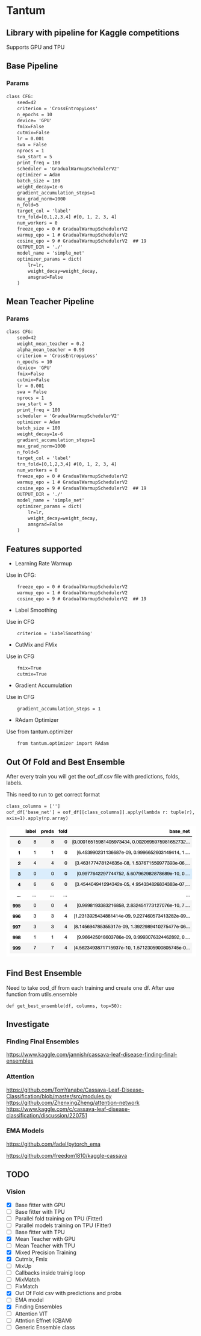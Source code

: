 # Tantum

## Library with pipeline for Kaggle competitions
Supports GPU and TPU 

## Base Pipeline
### Params

```
class CFG:
    seed=42
    criterion = 'CrossEntropyLoss' 
    n_epochs = 10
    device= 'GPU'
    fmix=False 
    cutmix=False
    lr = 0.001
    swa = False
    nprocs = 1
    swa_start = 5
    print_freq = 100
    scheduler = 'GradualWarmupSchedulerV2'
    optimizer = Adam
    batch_size = 100
    weight_decay=1e-6
    gradient_accumulation_steps=1
    max_grad_norm=1000
    n_fold=5
    target_col = 'label'
    trn_fold=[0,1,2,3,4] #[0, 1, 2, 3, 4]
    num_workers = 0
    freeze_epo = 0 # GradualWarmupSchedulerV2
    warmup_epo = 1 # GradualWarmupSchedulerV2
    cosine_epo = 9 # GradualWarmupSchedulerV2  ## 19
    OUTPUT_DIR = './'
    model_name = 'simple_net'
    optimizer_params = dict(
        lr=lr, 
        weight_decay=weight_decay, 
        amsgrad=False
    )
```
## Mean Teacher Pipeline
### Params
```
class CFG:
    seed=42
    weight_mean_teacher = 0.2
    alpha_mean_teacher = 0.99
    criterion = 'CrossEntropyLoss' 
    n_epochs = 10
    device= 'GPU'
    fmix=False 
    cutmix=False
    lr = 0.001
    swa = False
    nprocs = 1
    swa_start = 5
    print_freq = 100
    scheduler = 'GradualWarmupSchedulerV2'
    optimizer = Adam
    batch_size = 100
    weight_decay=1e-6
    gradient_accumulation_steps=1
    max_grad_norm=1000
    n_fold=5
    target_col = 'label'
    trn_fold=[0,1,2,3,4] #[0, 1, 2, 3, 4]
    num_workers = 0
    freeze_epo = 0 # GradualWarmupSchedulerV2
    warmup_epo = 1 # GradualWarmupSchedulerV2
    cosine_epo = 9 # GradualWarmupSchedulerV2  ## 19
    OUTPUT_DIR = './'
    model_name = 'simple_net'
    optimizer_params = dict(
        lr=lr, 
        weight_decay=weight_decay, 
        amsgrad=False
    )
```

## Features supported
 - Learning Rate Warmup

Use in CFG:
```
    freeze_epo = 0 # GradualWarmupSchedulerV2
    warmup_epo = 1 # GradualWarmupSchedulerV2
    cosine_epo = 9 # GradualWarmupSchedulerV2  ## 19
```
- Label Smoothing

Use in CFG 
```
    criterion = 'LabelSmoothing' 
```
- CutMix and FMix

Use in CFG
```
    fmix=True 
    cutmix=True
```
- Gradient Accumulation

Use in CFG
```
    gradient_accumulation_steps = 1
```

- RAdam Optimizer

Use from tantum.optimizer
```
    from tantum.optimizer import RAdam
```

## Out Of Fold and Best Ensemble
After every train you will get the oof_df.csv file with 
predictions, folds, labels. 

This need to run to get correct format
```
class_columns = ['']
oof_df['base_net'] = oof_df[[class_columns]].apply(lambda r: tuple(r), axis=1).apply(np.array)
```
![image info](./imgs/oof_df.png)

## Find Best Ensemble

Need to take ood_df from each training and create one df.
After use function from utils.ensemble

```
def get_best_ensemble(df, columns, top=50):
```


## Investigate

### Finding Final Ensembles
https://www.kaggle.com/jannish/cassava-leaf-disease-finding-final-ensembles

### Attention
https://github.com/TomYanabe/Cassava-Leaf-Disease-Classification/blob/master/src/modules.py
https://github.com/ZhenxingZheng/attention-network
https://www.kaggle.com/c/cassava-leaf-disease-classification/discussion/220751

### EMA Models
https://github.com/fadel/pytorch_ema

https://github.com/freedom1810/kaggle-cassava


## TODO

### Vision

- [x] Base fitter with GPU
- [ ] Base fitter with TPU
- [ ] Parallel fold training on TPU (Fitter)
- [ ] Parallel models training on TPU (Fitter)
- [ ] Base fitter with TPU
- [x] Mean Teacher with GPU
- [ ] Mean Teacher with TPU
- [x] Mixed Precision Training
- [x] Cutmix, Fmix
- [ ] MixUp
- [ ] Callbacks inside trainig loop
- [ ] MixMatch
- [ ] FixMatch
- [x] Out Of Fold csv with predictions and probs
- [ ] EMA model
- [x] Finding Ensembles 
- [ ] Attention VIT
- [ ] Attntion Effnet (CBAM)
- [ ] Generic Ensemble class 
